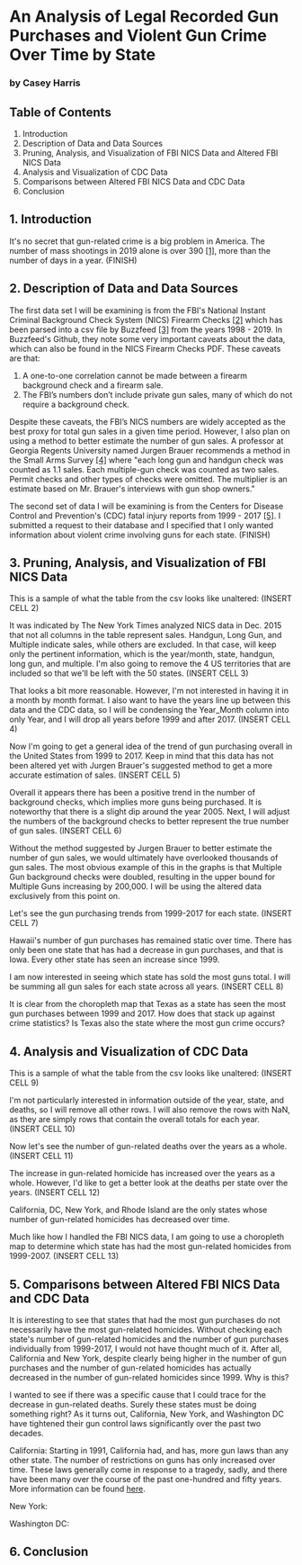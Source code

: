 # An Analysis of Legal Recorded Gun Purchases and Violent Gun Crime Over Time by State
### by Casey Harris

## Table of Contents
1. Introduction
2. Description of Data and Data Sources
3. Pruning, Analysis, and Visualization of FBI NICS Data and Altered FBI NICS Data
4. Analysis and Visualization of CDC Data
5. Comparisons between Altered FBI NICS Data and CDC Data
6. Conclusion

## 1. Introduction
It's no secret that gun-related crime is a big problem in America. The number of mass shootings in 2019 alone is over 390 [[1]](https://www.gunviolencearchive.org/), more than the number of days in a year. (FINISH)

## 2. Description of Data and Data Sources
The first data set I will be examining is from the FBI's National Instant Criminal Background Check System (NICS) Firearm Checks [[2]](https://www.fbi.gov/file-repository/nics_firearm_checks_-_month_year_by_state_type.pdf/view) which has been parsed into a csv file by Buzzfeed [[3]](https://github.com/BuzzFeedNews/nics-firearm-background-checks) from the years 1998 - 2019. In Buzzfeed's Github, they note some very important caveats about the data, which can also be found in the NICS Firearm Checks PDF. These caveats are that:

1. A one-to-one correlation cannot be made between a firearm background check and a firearm sale.
2. The FBI’s numbers don’t include private gun sales, many of which do not require a background check.

Despite these caveats, the FBI’s NICS numbers are widely accepted as the best proxy for total gun sales in a given time period. However, I also plan on using a method to better estimate the number of gun sales. A professor at Georgia Regents University named Jurgen Brauer recommends a method in the Small Arms Survey [[4]](http://www.smallarmssurvey.org/fileadmin/docs/F-Working-papers/SAS-WP14-US-Firearms-Industry.pdf) where "each long gun and handgun check was counted as 1.1 sales. Each multiple-gun check was counted as two sales. Permit checks and other types of checks were omitted. The multiplier is an estimate based on Mr. Brauer's interviews with gun shop owners."

The second set of data I will be examining is from the Centers for Disease Control and Prevention's (CDC) fatal injury reports from 1999 - 2017 [[5]](https://www.cdc.gov/injury/wisqars/fatal.html). I submitted a request to their database and I specified that I only wanted information about violent crime involving guns for each state. (FINISH)

## 3. Pruning, Analysis, and Visualization of FBI NICS Data
This is a sample of what the table from the csv looks like unaltered:
(INSERT CELL 2)

It was indicated by The New York Times analyzed NICS data in Dec. 2015 that not all columns in the table represent sales. Handgun, Long Gun, and Multiple indicate sales, while others are excluded. In that case,  will keep only the pertinent information, which is the year/month, state, handgun, long gun, and multiple. I'm also going to remove the 4 US territories that are included so that we'll be left with the 50 states.
(INSERT CELL 3)

That looks a bit more reasonable. However, I'm not interested in having it in a month by month format. I also want to have the years line up between this data and the CDC data, so I will be condensing the Year_Month column into only Year, and I will drop all years before 1999 and after 2017.
(INSERT CELL 4)

Now I'm going to get a general idea of the trend of gun purchasing overall in the United States from 1999 to 2017. Keep in mind that this data has not been altered yet with Jurgen Brauer's suggested method to get a more accurate estimation of sales. 
(INSERT CELL 5)

Overall it appears there has been a positive trend in the number of background checks, which implies more guns being purchased. It is noteworthy that there is a slight dip around the year 2005. Next, I will adjust the numbers of the background checks to better represent the true number of gun sales.
(INSERT CELL 6)

Without the method suggested by Jurgen Brauer to better estimate the number of gun sales, we would ultimately have overlooked thousands of gun sales. The most obvious example of this in the graphs is that Multiple Gun background checks were doubled, resulting in the upper bound for Multiple Guns increasing by 200,000. I will be using the altered data exclusively from this point on.

Let's see the gun purchasing trends from 1999-2017 for each state.
(INSERT CELL 7)

Hawaii's number of gun purchases has remained static over time. There has only been one state that has had a decrease in gun purchases, and that is Iowa. Every other state has seen an increase since 1999.

I am now interested in seeing which state has sold the most guns total. I will be summing all gun sales for each state across all years.
(INSERT CELL 8)

It is clear from the choropleth map that Texas as a state has seen the most gun purchases between 1999 and 2017. How does that stack up against crime statistics? Is Texas also the state where the most gun crime occurs?

## 4. Analysis and Visualization of CDC Data
This is a sample of what the table from the csv looks like unaltered:
(INSERT CELL 9)

I'm not particularly interested in information outside of the year, state, and deaths, so I will remove all other rows. I will also remove the rows with NaN, as they are simply rows that contain the overall totals for each year.
(INSERT CELL 10)

Now let's see the number of gun-related deaths over the years as a whole.
(INSERT CELL 11)

The increase in gun-related homicide has increased over the years as a whole. However, I'd like to get a better look at the deaths per state over the years.
(INSERT CELL 12)

California, DC, New York, and Rhode Island are the only states whose number of gun-related homicides has decreased over time.

Much like how I handled the FBI NICS data, I am going to use a choropleth map to determine which state has had the most gun-related homicides from 1999-2007.
(INSERT CELL 13)

## 5. Comparisons between Altered FBI NICS Data and CDC Data
It is interesting to see that states that had the most gun purchases do not necessarily have the most gun-related homicides. Without checking each state's number of gun-related homicides and the number of gun purchases individually from 1999-2017, I would not have thought much of it. After all, California and New York, despite clearly being higher in the number of gun purchases and the number of gun-related homicides has actually decreased in the number of gun-related homicides since 1999. Why is this?

I wanted to see if there was a specific cause that I could trace for the decrease in gun-related deaths. Surely these states must be doing something right? As it turns out, California, New York, and Washington DC have tightened their gun control laws significantly over the past two decades.

California: Starting in 1991, California had, and has, more gun laws than any other state. The number of restrictions on guns has only increased over time. These laws generally come in response to a tragedy, sadly, and there have been many over the course of the past one-hundred and fifty years. More information can be found [here](https://calmatters.org/explainers/california-gun-laws-policy-explained/?gclid=Cj0KCQiA0NfvBRCVARIsAO4930mZqDK2C1WLiY8hgUWc4HSlreY9xnfr34XRbw7N7QjvKT9L0GOvVi8aAtajEALw_wcB).

New York:

Washington DC:

## 6. Conclusion
